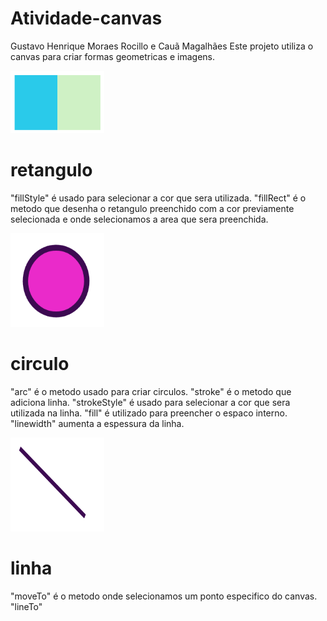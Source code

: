 # Atividade-canvas
Gustavo Henrique Moraes Rocillo e Cauã Magalhães 
Este projeto utiliza o canvas para criar formas geometricas e imagens.

<img src="img/ret.png" alt="img" width="150" height="100">

# retangulo

"fillStyle" é usado para selecionar a cor que sera utilizada.
"fillRect" é o metodo que desenha o retangulo preenchido com a cor previamente selecionada e onde selecionamos a area que sera preenchida.

<img src="img/circ.png" alt="img" width="150" height="150">

# circulo

"arc" é o metodo usado para criar circulos.
"stroke" é o metodo que adiciona linha.
"strokeStyle" é usado para selecionar a cor que sera utilizada na linha.
"fill" é utilizado para preencher o espaco interno.
"linewidth" aumenta a espessura da linha.

<img src="img/lin.png" alt="img" width="150" height="150">

# linha 

"moveTo" é o metodo onde selecionamos um ponto especifico do canvas.
"lineTo"